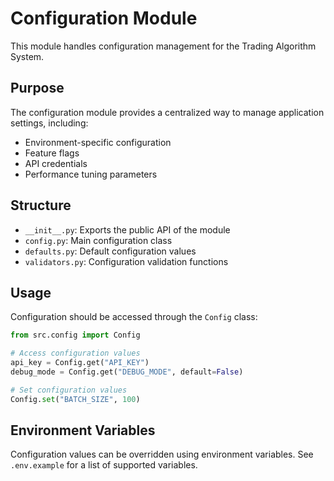 # Configuration Module

This module handles configuration management for the Trading Algorithm System.

## Purpose

The configuration module provides a centralized way to manage application settings, including:

- Environment-specific configuration
- Feature flags
- API credentials
- Performance tuning parameters

## Structure

- `__init__.py`: Exports the public API of the module
- `config.py`: Main configuration class
- `defaults.py`: Default configuration values
- `validators.py`: Configuration validation functions

## Usage

Configuration should be accessed through the `Config` class:

```python
from src.config import Config

# Access configuration values
api_key = Config.get("API_KEY")
debug_mode = Config.get("DEBUG_MODE", default=False)

# Set configuration values
Config.set("BATCH_SIZE", 100)
```

## Environment Variables

Configuration values can be overridden using environment variables. See `.env.example` for a list of supported variables.
